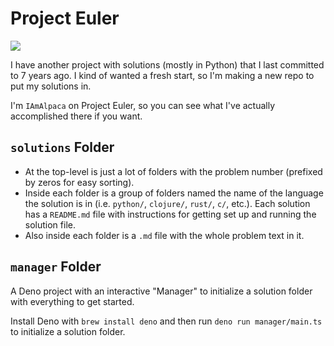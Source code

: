 # Project Euler

![](https://projecteuler.net/profile/IAmAlpaca.png)

I have another project with solutions (mostly in Python) that I last committed
to 7 years ago. I kind of wanted a fresh start, so I'm making a new repo to put
my solutions in.

I'm `IAmAlpaca` on Project Euler, so you can see what I've actually accomplished
there if you want.

## `solutions` Folder

- At the top-level is just a lot of folders with the problem number (prefixed by
  zeros for easy sorting).
- Inside each folder is a group of folders named the name of the language the
  solution is in (i.e. `python/`, `clojure/`, `rust/`, `c/`, etc.). Each
  solution has a `README.md` file with instructions for getting set up and
  running the solution file.
- Also inside each folder is a `.md` file with the whole problem text in it.

## `manager` Folder

A Deno project with an interactive "Manager" to initialize a solution folder
with everything to get started.

Install Deno with `brew install deno` and then run `deno run manager/main.ts` to
initialize a solution folder.
